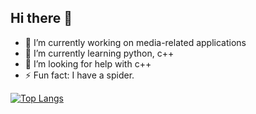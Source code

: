 ## Hi there 👋

- 🔭 I’m currently working on media-related applications
- 🌱 I’m currently learning python, c++
- 🤔 I’m looking for help with c++
- ⚡ Fun fact: I have a spider.



[![Top Langs](https://github-readme-stats.vercel.app/api/top-langs/?username=Jack63137&layout=compact)](https://github.com/Jack63137/github-readme-stats)
